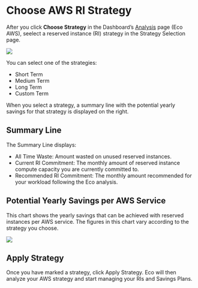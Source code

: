 # Choose AWS RI Strategy

After you click **Choose Strategy** in the Dashboard’s [Analysis](eco/tutorials/review-ri-spending-analysis) page (Eco AWS), seelect a reserved instance (RI) strategy in the Strategy Selection page.

<img src="/eco/_media/tutorials-choose-strategy-01.png" />

You can select one of the strategies:

- Short Term
- Medium Term
- Long Term
- Custom Term

When you select a strategy, a summary line with the potential yearly savings for that strategy is displayed on the right.

## Summary Line

The Summary Line displays:

- All Time Waste: Amount wasted on unused reserved instances.
- Current RI Commitment: The monthly amount of reserved instance compute capacity you are currently committed to.
- Recommended RI Commitment: The monthly amount recommended for your workload following the Eco analysis.

## Potential Yearly Savings per AWS Service

This chart shows the yearly savings that can be achieved with reserved instances per AWS service. The figures in this chart vary according to the strategy you choose.

<img src="/eco/_media/tutorials-choose-strategy-02.png" />

## Apply Strategy

Once you have marked a strategy, click Apply Strategy. Eco will then analyze your AWS strategy and start managing your RIs and Savings Plans.
